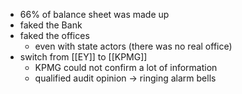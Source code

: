 - 66% of balance sheet was made up
- faked the Bank
- faked the offices
	- even with state actors (there was no real office)
- switch from [[EY]] to [[KPMG]]
	- KPMG could not confirm a lot of information
	- qualified audit opinion -> ringing alarm bells